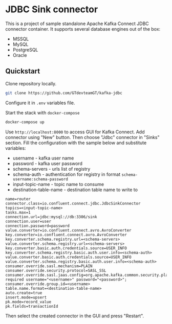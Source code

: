 # JDBC Sink connector

This is a project of sample standalone Apache Kafka Connect JDBC connector container.
It supports several database engines out of the box:
- MSSQL
- MySQL
- PostgreSQL
- Oracle

## Quickstart

Clone repository locally.

```bash
git clone https://github.com/GTdevteamGT/kafka-jdbc
```

Configure it in `.env` variables file.
 
Start the stack with `docker-compose`

```bash
docker-compose up
```

Use `http://localhost:8000` to access GUI for Kafka Connect.
Add connector using "New" button. Then choose "Jdbc" connector in "Sinks" section.
Fill the configuration with the sample below and substitute variables:
- username - kafka user name
- password - kafka user password
- schema-servers - urls list of registry
- schema-auth - authentication for registry in format `schema-username:schema-password`
- input-topic-name - topic name to consume
- destination-table-name - destination table name to write to

```properties
name=router
connector.class=io.confluent.connect.jdbc.JdbcSinkConnector
topics=<input-topic-name>
tasks.max=1
connection.url=jdbc:mysql://db:3306/sink
connection.user=user
connection.password=password
value.converter=io.confluent.connect.avro.AvroConverter
key.converter=io.confluent.connect.avro.AvroConverter
key.converter.schema.registry.url=<schema-servers>
value.converter.schema.registry.url=<schema-servers>
key.converter.basic.auth.credentials.source=USER_INFO
key.converter.schema.registry.basic.auth.user.info=<schema-auth>
value.converter.basic.auth.credentials.source=USER_INFO
value.converter.schema.registry.basic.auth.user.info=<schema-auth>
consumer.override.sasl.mechanism=PLAIN
consumer.override.security.protocol=SASL_SSL
consumer.override.sasl.jaas.config=org.apache.kafka.common.security.plain.PlainLoginModule required username="<username>" password="<password>";
consumer.override.group.id=<username>
table.name.format=<destination-table-name>
auto.create=true
insert.mode=upsert
pk.mode=record_value
pk.fields=transactionId
```

Then select the created connector in the GUI and press "Restart".
